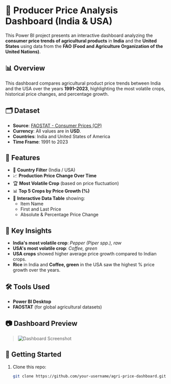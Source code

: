# 🌾 Producer Price Analysis Dashboard (India & USA)

This Power BI project presents an interactive dashboard analyzing the **consumer price trends of agricultural products** in **India** and the **United States** using data from the **FAO (Food and Agriculture Organization of the United Nations)**.

## 📊 Overview

This dashboard compares agricultural product price trends between India and the USA over the years **1991–2023**, highlighting the most volatile crops, historical price changes, and percentage growth.

## 🗂 Dataset

- **Source**: [FAOSTAT - Consumer Prices (CP)](https://www.fao.org/faostat/en/#data/CP)
- **Currency**: All values are in **USD**.
- **Countries**: India and United States of America
- **Time Frame**: 1991 to 2023

## 🧩 Features

- 🔎 **Country Filter** (India / USA)
- 📈 **Production Price Change Over Time**
- 🏆 **Most Volatile Crop** (based on price fluctuation)
- 📊 **Top 5 Crops by Price Growth (%)**
- 📄 **Interactive Data Table** showing:
  - Item Name
  - First and Last Price
  - Absolute & Percentage Price Change

## 📌 Key Insights

- **India's most volatile crop**: *Pepper (Piper spp.), raw*
- **USA's most volatile crop**: *Coffee, green*
- **USA crops** showed higher average price growth compared to Indian crops.
- **Rice** in India and **Coffee, green** in the USA saw the highest % price growth over the years.

## 🛠 Tools Used

- **Power BI Desktop**
- **FAOSTAT** (for global agricultural datasets)

## 📷 Dashboard Preview

> ![Dashboard Screenshot](./path-to-your-dashboard-image.png)  


## 🚀 Getting Started

1. Clone this repo:
   ```bash
   git clone https://github.com/your-username/agri-price-dashboard.git
